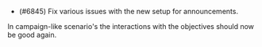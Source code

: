 - (#6845) Fix various issues with the new setup for announcements.

In campaign-like scenario's the interactions with the objectives should now be good again.
